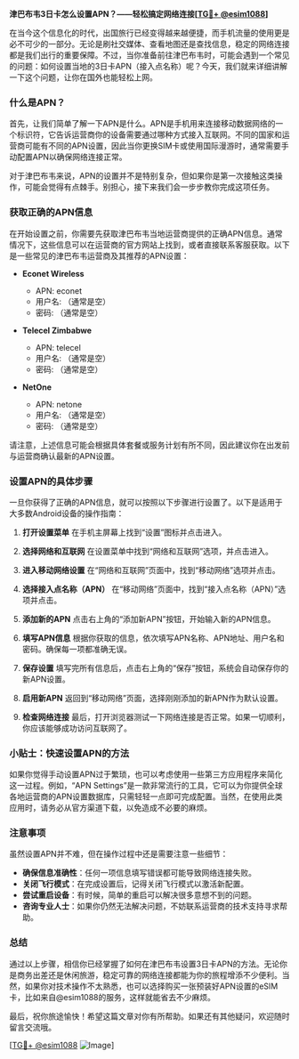 **津巴布韦3日卡怎么设置APN？——轻松搞定网络连接[[TG💪+ @esim1088](https://t.me/s/esim1088)]**

在当今这个信息化的时代，出国旅行已经变得越来越便捷，而手机流量的使用更是必不可少的一部分。无论是刷社交媒体、查看地图还是查找信息，稳定的网络连接都是我们出行的重要保障。不过，当你准备前往津巴布韦时，可能会遇到一个常见的问题：如何设置当地的3日卡APN（接入点名称）呢？今天，我们就来详细讲解一下这个问题，让你在国外也能轻松上网。

### 什么是APN？

首先，让我们简单了解一下APN是什么。APN是手机用来连接移动数据网络的一个标识符，它告诉运营商你的设备需要通过哪种方式接入互联网。不同的国家和运营商可能有不同的APN设置，因此当你更换SIM卡或使用国际漫游时，通常需要手动配置APN以确保网络连接正常。

对于津巴布韦来说，APN的设置并不是特别复杂，但如果你是第一次接触这类操作，可能会觉得有点棘手。别担心，接下来我们会一步步教你完成这项任务。

### 获取正确的APN信息

在开始设置之前，你需要先获取津巴布韦当地运营商提供的正确APN信息。通常情况下，这些信息可以在运营商的官方网站上找到，或者直接联系客服获取。以下是一些常见的津巴布韦运营商及其推荐的APN设置：

- **Econet Wireless**
  - APN: econet
  - 用户名: （通常是空）
  - 密码: （通常是空）

- **Telecel Zimbabwe**
  - APN: telecel
  - 用户名: （通常是空）
  - 密码: （通常是空）

- **NetOne**
  - APN: netone
  - 用户名: （通常是空）
  - 密码: （通常是空）

请注意，上述信息可能会根据具体套餐或服务计划有所不同，因此建议你在出发前与运营商确认最新的APN设置。

### 设置APN的具体步骤

一旦你获得了正确的APN信息，就可以按照以下步骤进行设置了。以下是适用于大多数Android设备的操作指南：

1. **打开设置菜单**
   在手机主屏幕上找到“设置”图标并点击进入。

2. **选择网络和互联网**
   在设置菜单中找到“网络和互联网”选项，并点击进入。

3. **进入移动网络设置**
   在“网络和互联网”页面中，找到“移动网络”选项并点击。

4. **选择接入点名称（APN）**
   在“移动网络”页面中，找到“接入点名称（APN）”选项并点击。

5. **添加新的APN**
   点击右上角的“添加新APN”按钮，开始输入新的APN信息。

6. **填写APN信息**
   根据你获取的信息，依次填写APN名称、APN地址、用户名和密码。确保每一项都准确无误。

7. **保存设置**
   填写完所有信息后，点击右上角的“保存”按钮，系统会自动保存你的新APN设置。

8. **启用新APN**
   返回到“移动网络”页面，选择刚刚添加的新APN作为默认设置。

9. **检查网络连接**
   最后，打开浏览器测试一下网络连接是否正常。如果一切顺利，你应该能够成功访问互联网了。

### 小贴士：快速设置APN的方法

如果你觉得手动设置APN过于繁琐，也可以考虑使用一些第三方应用程序来简化这一过程。例如，“APN Settings”是一款非常流行的工具，它可以为你提供全球各地运营商的APN设置数据库，只需轻轻一点即可完成配置。当然，在使用此类应用时，请务必从官方渠道下载，以免造成不必要的麻烦。

### 注意事项

虽然设置APN并不难，但在操作过程中还是需要注意一些细节：

- **确保信息准确性**：任何一项信息填写错误都可能导致网络连接失败。
- **关闭飞行模式**：在完成设置后，记得关闭飞行模式以激活新配置。
- **尝试重启设备**：有时候，简单的重启可以解决很多意想不到的问题。
- **咨询专业人士**：如果你仍然无法解决问题，不妨联系运营商的技术支持寻求帮助。

### 总结

通过以上步骤，相信你已经掌握了如何在津巴布韦设置3日卡APN的方法。无论你是商务出差还是休闲旅游，稳定可靠的网络连接都能为你的旅程增添不少便利。当然，如果你对技术操作不太熟悉，也可以选择购买一张预装好APN设置的eSIM卡，比如来自@esim1088的服务，这样就能省去不少麻烦。

最后，祝你旅途愉快！希望这篇文章对你有所帮助。如果还有其他疑问，欢迎随时留言交流哦。

[[TG💪+ @esim1088](https://t.me/s/esim1088) ![Image](https://i.postimg.cc/4NQfJmqS/Snipaste-2025-05-13-00-14-12.png)]